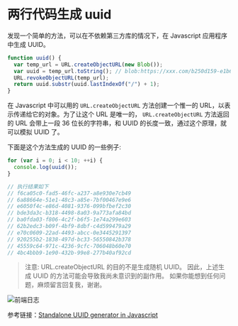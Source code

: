 # 两行代码生成 uuid

发现一个简单的方法，可以在不依赖第三方库的情况下，在 Javascript 应用程序中生成 UUID。

```js
function uuid() {
  var temp_url = URL.createObjectURL(new Blob());
  var uuid = temp_url.toString(); // blob:https://xxx.com/b250d159-e1b6-4a87-9002-885d90033be3
  URL.revokeObjectURL(temp_url);
  return uuid.substr(uuid.lastIndexOf("/") + 1);
}
```

在 Javascript 中可以用的 `URL.createObjectURL` 方法创建一个惟一的 URL，以表示传递给它的对象。为了让这个 URL 是唯一的， `URL.createObjectURL` 方法返回的 URL 会带上一段 36 位长的字符串，和 UUID 的长度一致，通过这个原理，就可以模拟 UUID 了。

下面是这个方法生成的 UUID 的一些例子:

```js
for (var i = 0; i < 10; ++i) {
  console.log(uuid());
}

// 执行结果如下
// f6ca05c0-fad5-46fc-a237-a8e930e7cb49
// 6a88664e-51e1-48c3-a85e-7bf00467e9e6
// e6050f4c-e86d-4081-9376-099bfbef2c30
// bde3da3c-b318-4498-8a03-9a773afa84bd
// ba0fda03-f806-4c2f-b6f5-1e74a299e603
// 62b2edc3-b09f-4bf9-8dbf-c4d599479a29
// e70c0609-22ad-4493-abcc-0e3445291397
// 920255b2-1838-497d-bc33-56550842b378
// 45559c64-971c-4236-9cfc-706048b60e70
// 4bc4bbb9-1e90-432b-99e8-277b40af92cd
```

> 注意: URL.createObjectURL 的目的不是生成随机 UUID。 因此，上述生成 UUID 的方法可能会导致我尚未意识到的副作用。 如果你能想到任何问题，麻烦留言回复我，谢谢。

![前端日志](https://cdn.yinhengli.com/qianduanrizhi.png)

参考链接：[Standalone UUID generator in Javascript](https://abhishekdutta.org/blog/standalone_uuid_generator_in_javascript.html)
